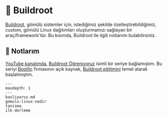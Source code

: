 # 👷 Buildroot

[Buildroot](https://buildroot.org/), gömülü sistemler için, istediğimiz şekilde
özelleştirebildiğimiz, custom, gömülü Linux dağıtımları oluşturmamızı sağlayan
bir araç/framework'tür. Bu kısımda, Buildroot ile ilgili notlarımı
bulabilirsiniz.

## 📝 Notlarım

[YouTube kanalımda](https://www.youtube.com/@FSElektronik), [Buildroot
Öğreniyoruz](https://www.youtube.com/playlist?list=PLN87Yz_UzbiGWMQND0I-FdbjFcrFZrN_t)
isimli bir seriye bağlamıştım. Bu seriyi [Bootlin](https://bootlin.com/)
firmasının açık kaynak, [Buildroot
eğitimini](https://bootlin.com/training/buildroot/) temel alarak başlatmıştım.

```{toctree}
---
maxdepth: 1
---
basliyoruz.md
gomulu-linux-nedir
tanisma
ilk-derleme
```
